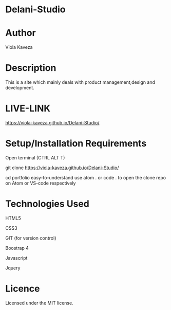 # Delani-Studio

# Author
Viola Kaveza

# Description
This is a site which mainly deals with product management,design and development.

# LIVE-LINK
 https://viola-kaveza.github.io/Delani-Studio/

# Setup/Installation Requirements
Open terminal (CTRL ALT T)

git clone  https://viola-kaveza.github.io/Delani-Studio/

cd portfolio easy-to-understand use atom . or code . to open the clone repo on Atom or VS-code respectively

# Technologies Used
HTML5

CSS3

GIT (for version control)

Boostrap 4

Javascript

Jquery

# Licence
Licensed under the MIT license.
